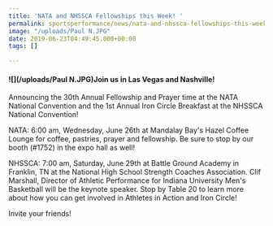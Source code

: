 ```yaml
---
title: 'NATA and NHSSCA Fellowships this Week! '
permalink: sportsperformance/news/nata-and-nhssca-fellowships-this-week
image: "/uploads/Paul N.JPG"
date: 2019-06-23T04:49:45.000+00:00
tags: []

---
```

#### **![](/uploads/Paul N.JPG)Join us in Las Vegas and Nashville!**

Announcing the 30th Annual Fellowship and Prayer time at the NATA National Convention and the 1st Annual Iron Circle Breakfast at the NHSSCA National Convention!

NATA: 6:00 am, Wednesday, June 26th at Mandalay Bay's Hazel Coffee Lounge for coffee, pastries, prayer and fellowship. Be sure to stop by our booth (#1752) in the expo hall as well!

NHSSCA: 7:00 am, Saturday, June 29th at Battle Ground Academy in Franklin, TN at the National High School Strength Coaches Association. Clif Marshall, Director of Athletic Performance for Indiana University Men's Basketball will be the keynote speaker. Stop by Table 20 to learn more about how you can get involved in Athletes in Action and Iron Circle!

Invite your friends!